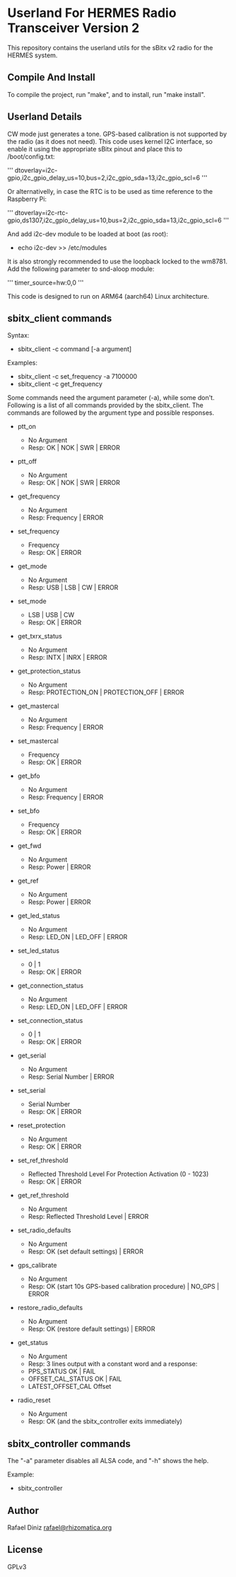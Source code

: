 # Userland For HERMES Radio Transceiver Version 2

This repository contains the userland utils for the sBitx v2
radio for the HERMES system.

## Compile And Install

To compile the project, run "make", and to install, run "make install".


## Userland Details

CW mode just generates a tone. GPS-based calibration is not supported by the radio (as it does not need).
This code uses kernel I2C interface, so enable it using the appropriate sBitx pinout and place this to
/boot/config.txt:

'''
dtoverlay=i2c-gpio,i2c_gpio_delay_us=10,bus=2,i2c_gpio_sda=13,i2c_gpio_scl=6
'''

Or alternativelly, in case the RTC is to be used as time reference to the Raspberry Pi:

'''
dtoverlay=i2c-rtc-gpio,ds1307,i2c_gpio_delay_us=10,bus=2,i2c_gpio_sda=13,i2c_gpio_scl=6
'''

And add i2c-dev module to be loaded at boot (as root):

* echo i2c-dev >> /etc/modules

It is also strongly recommended to use the loopback locked to the wm8781. Add the following
parameter to snd-aloop module:

'''
timer_source=hw:0,0
'''

This code is designed to run on ARM64 (aarch64) Linux architecture.

## sbitx_client commands

Syntax:
* sbitx_client -c command [-a argument]

Examples:
* sbitx_client -c set_frequency -a 7100000
* sbitx_client -c get_frequency

Some commands need the argument parameter (-a), while some don't. Following is a
list of all commands provided by the sbitx_client. The commands are followed
by the argument type and possible responses.

* ptt_on
  * No Argument
  * Resp: OK | NOK | SWR | ERROR

* ptt_off
  * No Argument
  * Resp: OK | NOK | SWR | ERROR

* get_frequency
  * No Argument
  * Resp: Frequency | ERROR

* set_frequency
  * Frequency
  * Resp: OK | ERROR

* get_mode
  * No Argument
  * Resp: USB | LSB | CW | ERROR

* set_mode
  * LSB | USB | CW
  * Resp: OK | ERROR

* get_txrx_status
  * No Argument
  * Resp: INTX | INRX | ERROR

* get_protection_status
  * No Argument
  * Resp: PROTECTION_ON | PROTECTION_OFF | ERROR

* get_mastercal
  * No Argument
  * Resp: Frequency | ERROR

* set_mastercal
  * Frequency
  * Resp: OK | ERROR

* get_bfo
  * No Argument
  * Resp: Frequency | ERROR

* set_bfo
  * Frequency
  * Resp: OK | ERROR

* get_fwd
  * No Argument
  * Resp: Power | ERROR

* get_ref
  * No Argument
  * Resp: Power | ERROR

* get_led_status
  * No Argument
  * Resp: LED_ON | LED_OFF | ERROR

* set_led_status
  * 0 | 1
  * Resp: OK | ERROR

* get_connection_status
  * No Argument
  * Resp: LED_ON | LED_OFF | ERROR

* set_connection_status
  * 0 | 1
  * Resp: OK | ERROR

* get_serial
  * No Argument
  * Resp: Serial Number | ERROR

* set_serial
  * Serial Number
  * Resp: OK | ERROR

* reset_protection
  * No Argument
  * Resp: OK | ERROR

* set_ref_threshold
  * Reflected Threshold Level For Protection Activation (0 - 1023)
  * Resp: OK | ERROR

* get_ref_threshold
  * No Argument
  * Resp: Reflected Threshold Level | ERROR

* set_radio_defaults
  * No Argument
  * Resp: OK (set default settings) | ERROR

* gps_calibrate
  * No Argument
  * Resp: OK (start 10s GPS-based calibration procedure) | NO_GPS | ERROR

* restore_radio_defaults
  * No Argument
  * Resp: OK (restore default settings) | ERROR

* get_status
  * No Argument
  * Resp: 3 lines output with a constant word and a response:
  * PPS_STATUS OK | FAIL
  * OFFSET_CAL_STATUS OK | FAIL
  * LATEST_OFFSET_CAL Offset

* radio_reset
  * No Argument
  * Resp: OK (and the sbitx_controller exits immediately)

## sbitx_controller commands

The "-a" parameter disables all ALSA code, and "-h" shows the help.

Example:
* sbitx_controller

## Author

Rafael Diniz <rafael@rhizomatica.org>

## License

GPLv3
